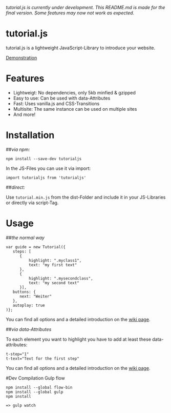_tutorial.js is currently under development. This README.md is made for the final version. Some features may now not work as expected._

# tutorial.js
tutorial.js is a lightweight JavaScript-Library to introduce your website.

[Demonstration](http://example.com)

# Features

- Lightweigt: No dependencies, only 5kb minfied & gzipped
- Easy to use: Can be used with data-Attributes
- Fast: Uses vanilla.js and CSS-Transitions
- Multisite: The same instance can be used on multiple sites
- And more!

# Installation

##_via npm:_

    npm install --save-dev tutorialjs
    
In the JS-Files you can use it via import:

    import tutorialjs from 'tutorialjs'
    
##_direct:_

Use `tutorial.min.js` from the dist-Folder and include it in your JS-Libraries or directly via script-Tag.

# Usage

##_the normal way_

    var guide = new Tutorial({
       steps: [
          {
              highlight: ".myclass1",
              text: "my first text"
          },
          {
              highlight: ".mysecondclass",
              text: "my second text"
          }],
       buttons: {
          next: "Weiter"
       },
       autoplay: true
    )};
    
You can find all options and a detailed introduction on the [wiki page](https://github.com/tutorialjs/tutorialjs/wiki).

##_via data-Attributes_

To each element you want to highlight you have to add at least these data-attributes:

    t-step="1" 
    t-text="Text for the first step"
    
You can find all options and a detailed introduction on the [wiki page](https://github.com/tutorialjs/tutorialjs/wiki).

#Dev Compilation
    Gulp
    flow

    npm install --global flow-bin
    npm install --global gulp
    npm install

    => gulp watch
